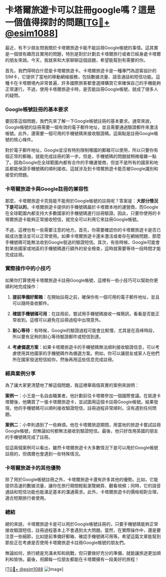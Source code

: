# 卡塔爾旅遊卡可以註冊google嗎？這是一個值得探討的問題[[TG💪+ @esim1088](https://t.me/s/esim1088)]

最近，有不少朋友問我關於卡塔爾旅遊卡能不能註冊Google帳號的事情。這其實是一個很有趣而且實用的問題，特別是對於計劃去卡塔爾旅行或者已經身處卡塔爾的朋友來說。今天，我就來和大家聊聊這個話題，希望能幫到有需要的你。

首先，我們得明白什麼是卡塔爾旅遊卡。卡塔爾旅遊卡是一種專門為遊客設計的SIM卡，它提供了當地的移動網絡服務，包括數據流量、語音通話和短信功能。這種卡在卡塔爾境內非常普遍，許多國際旅客都會選擇購買它來確保自己的手機能夠正常運行。不過，使用卡塔爾旅遊卡時，是否能註冊Google帳號，就成了很多人的疑問。

### Google帳號註冊的基本要求

要回答這個問題，我們先來了解一下Google帳號註冊的基本要求。通常來說，Google帳號的註冊需要一個有效的電子郵件地址，並且需要通過驗證郵件來激活帳號。此外，還需要一個可用的手機號碼來接收驗證碼。這兩點是註冊Google帳號的核心條件。

對於電子郵件地址，Google並沒有特別限制哪國的郵箱可以使用，所以只要你有個正常的郵箱，就能完成註冊的第一步。但是，手機號碼的問題就稍微複雜一點了。因為Google在全球範圍內都有合作的手機運營商，但並不是所有的國家和地區都能保證手機號碼的順利接收。這就涉及到卡塔爾旅遊卡能否被Google識別和接受的問題。

### 卡塔爾旅遊卡與Google註冊的兼容性

那麼，卡塔爾旅遊卡究竟能不能用於Google帳號的註冊呢？答案是：**大部分情況下是可以的**。卡塔爾旅遊卡提供的手機號碼屬於卡塔爾本地的運營商，而Google在全球範圍內都支持大多數國家的手機號碼進行註冊驗證。因此，只要你使用的卡塔爾旅遊卡能夠正常接收短信，就完全可以利用它來註冊Google帳號。

不過，這裡也有一些需要注意的地方。首先，你需要確認你的卡塔爾旅遊卡是否已經成功激活並可以正常使用。如果卡塔爾旅遊卡還未激活或者存在網絡問題，那麼手機號碼可能無法收到Google發送的驗證短信。其次，有些時候，Google可能會對某些國家或地區的手機號碼進行額外的安全檢查，這時就需要等待一段時間才能完成註冊。

### 實際操作中的小技巧

如果你打算使用卡塔爾旅遊卡註冊Google帳號，這裡有一些小技巧可以幫助你更順利地完成操作：

1. **提前準備好郵箱**：在開始註冊之前，確保你有一個可用的電子郵件地址，並且可以隨時查收郵件。
   
2. **確認手機號碼可用**：在註冊前，嘗試用手機號碼接收一條簡訊，看看是否能正常收到。這樣可以避免在註冊過程中出現意外。

3. **耐心等待**：有時候，Google的驗證過程可能會比較慢，尤其是在高峰時段，所以要有足夠的耐心等待驗證郵件或短信到達。

4. **考慮備選方案**：如果卡塔爾旅遊卡的手機號碼無法順利接收驗證信息，可以考慮使用其他國家的手機號碼作為備選方案。例如，你可以讓朋友或家人在他們所在國家發送短信給你，然後再用這些信息完成註冊。

### 經典案例分享

為了讓大家更清楚地了解這個問題，我這裡舉兩個真實的案例來說明：

**案例一**：小王是一名自由職業者，他計劃前往卡塔爾參加一個國際會議。在抵達卡塔爾後，他購買了一張卡塔爾旅遊卡，並試圖用這個卡註冊Google帳號。結果發現，他的手機號碼可以順利接收驗證短信，註冊過程非常順利，沒有遇到任何問題。

**案例二**：小李則遇到了一些麻煩。他在卡塔爾旅遊期間，用當地的旅遊卡嘗試註冊Google帳號，但無論如何都無法接收到驗證短信。最後，他只好改用英國的朋友的手機號碼完成了註冊。

從這兩個案例可以看出，雖然卡塔爾旅遊卡大多數情況下是可以用於Google帳號註冊的，但偶爾也會遇到一些特殊情況。

### 卡塔爾旅遊卡的其他優勢

除了用於Google帳號註冊之外，卡塔爾旅遊卡還有許多其他的優勢。比如，它能提供高速的數據流量，讓你在旅行期間輕鬆瀏覽網頁、觀看視頻；同時，它的語音通話和短信功能也能滿足基本的溝通需求。此外，卡塔爾旅遊卡的價格相對合理，適合短期旅行者使用。

### 總結

總的來說，卡塔爾旅遊卡是可以用於Google帳號註冊的，只要手機號碼能夠正常接收驗證短信，註冊過程基本上不會遇到太大問題。當然，在實際操作中，還是要注意一些細節，比如提前準備好郵箱、確認手機號碼可用等。希望這篇文章能幫到那些正在考慮是否使用卡塔爾旅遊卡註冊Google帳號的朋友們。

無論如何，旅行總是充滿未知和挑戰，但只要做好充分的準備，就能讓旅途更加順利和愉快。最後，祝願每一位朋友都能在卡塔爾擁有一段美好的旅程！

[[TG💪+ @esim1088](https://t.me/s/esim1088) ![Image](https://i.postimg.cc/4NQfJmqS/Snipaste-2025-05-13-00-14-12.png)]